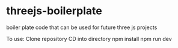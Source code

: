# threejs-boilerplate
boiler plate code that can be used for future three js projects

To use:
Clone repository
CD into directory
npm install
npm run dev
